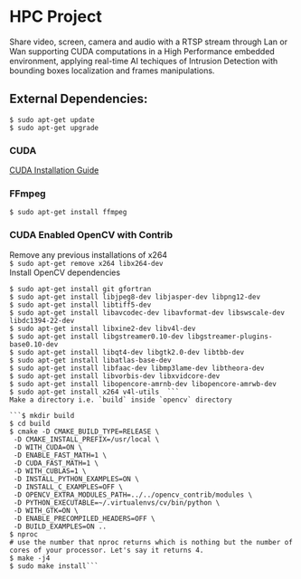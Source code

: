 # HPC Project

Share video, screen, camera and audio with a RTSP stream through Lan or Wan supporting CUDA computations in a High Performance embedded environment, applying real-time AI techiques of Intrusion Detection with bounding boxes localization and frames manipulations.

## External Dependencies:

`$ sudo apt-get update`  
`$ sudo apt-get upgrade`

### CUDA  
[CUDA Installation Guide](https://docs.nvidia.com/cuda/cuda-installation-guide-linux/index.html)

### FFmpeg  
`$ sudo apt-get install ffmpeg`

### CUDA Enabled OpenCV with Contrib  
Remove any previous installations of x264  
`$ sudo apt-get remove x264 libx264-dev`  
Install OpenCV dependencies  
```$ sudo apt-get install build-essential checkinstall cmake pkg-config yasm  
$ sudo apt-get install git gfortran  
$ sudo apt-get install libjpeg8-dev libjasper-dev libpng12-dev  
$ sudo apt-get install libtiff5-dev  
$ sudo apt-get install libavcodec-dev libavformat-dev libswscale-dev libdc1394-22-dev  
$ sudo apt-get install libxine2-dev libv4l-dev  
$ sudo apt-get install libgstreamer0.10-dev libgstreamer-plugins-base0.10-dev  
$ sudo apt-get install libqt4-dev libgtk2.0-dev libtbb-dev  
$ sudo apt-get install libatlas-base-dev  
$ sudo apt-get install libfaac-dev libmp3lame-dev libtheora-dev  
$ sudo apt-get install libvorbis-dev libxvidcore-dev  
$ sudo apt-get install libopencore-amrnb-dev libopencore-amrwb-dev  
$ sudo apt-get install x264 v4l-utils  ```
Make a directory i.e. `build` inside `opencv` directory  

```$ mkdir build
$ cd build
$ cmake -D CMAKE_BUILD_TYPE=RELEASE \
 -D CMAKE_INSTALL_PREFIX=/usr/local \
 -D WITH_CUDA=ON \
 -D ENABLE_FAST_MATH=1 \
 -D CUDA_FAST_MATH=1 \
 -D WITH_CUBLAS=1 \
 -D INSTALL_PYTHON_EXAMPLES=ON \
 -D INSTALL_C_EXAMPLES=OFF \
 -D OPENCV_EXTRA_MODULES_PATH=../../opencv_contrib/modules \
 -D PYTHON_EXECUTABLE=~/.virtualenvs/cv/bin/python \
 -D WITH_GTK=ON \
 -D ENABLE_PRECOMPILED_HEADERS=OFF \
 -D BUILD_EXAMPLES=ON ..
$ nproc
# use the number that nproc returns which is nothing but the number of cores of your processor. Let's say it returns 4.
$ make -j4 
$ sudo make install```
